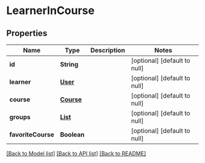 # LearnerInCourse
## Properties

| Name | Type | Description | Notes |
|------------ | ------------- | ------------- | -------------|
| **id** | **String** |  | [optional] [default to null] |
| **learner** | [**User**](User.md) |  | [optional] [default to null] |
| **course** | [**Course**](Course.md) |  | [optional] [default to null] |
| **groups** | [**List**](Group.md) |  | [optional] [default to null] |
| **favoriteCourse** | **Boolean** |  | [optional] [default to null] |

[[Back to Model list]](../README.md#documentation-for-models) [[Back to API list]](../README.md#documentation-for-api-endpoints) [[Back to README]](../README.md)

